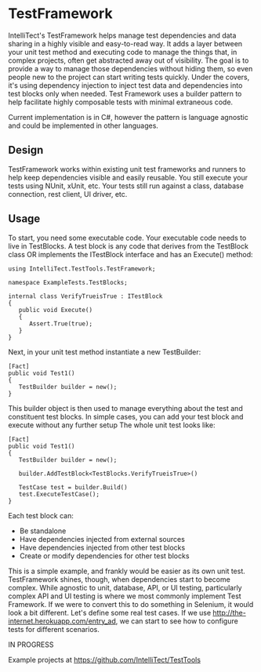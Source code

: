 
TestFramework
==========

IntelliTect's TestFramework helps manage test dependencies and data sharing in a highly visible and easy-to-read way. It adds a layer between your unit test method and executing code to manage the things that, in complex projects, often get abstracted away out of visibility. The goal is to provide a way to manage those dependencies without hiding them, so even people new to the project can start writing tests quickly. Under the covers, it's using dependency injection to inject test data and dependencies into test blocks only when needed. Test Framework uses a builder pattern to help facilitate highly composable tests with minimal extraneous code.

Current implementation is in C#, however the pattern is language agnostic and could be implemented in other languages.

Design
-----
TestFramework works within existing unit test frameworks and runners to help keep dependencies visible and easily reusable. You still execute your tests using NUnit, xUnit, etc. Your tests still run against a class, database connection, rest client, UI driver, etc.

Usage
-----
To start, you need some executable code. Your executable code needs to live in TestBlocks. A test block is any code that derives from the TestBlock class OR implements the ITestBlock interface and has an Execute() method:
```
using IntelliTect.TestTools.TestFramework;

namespace ExampleTests.TestBlocks;

internal class VerifyTrueisTrue : ITestBlock
{
   public void Execute()
   {
      Assert.True(true);
   }
}

```

Next, in your unit test method instantiate a new TestBuilder:
```
[Fact]
public void Test1()
{
   TestBuilder builder = new();
}
```
This builder object is then used to manage everything about the test and constituent test blocks. In simple cases, you can add your test block and execute without any further setup The whole unit test looks like:
```
[Fact]
public void Test1()
{
   TestBuilder builder = new();

   builder.AddTestBlock<TestBlocks.VerifyTrueisTrue>()

   TestCase test = builder.Build()
   test.ExecuteTestCase();
}
```
Each test block can:
- Be standalone
- Have dependencies injected from external sources
- Have dependencies injected from other test blocks
- Create or modify dependencies for other test blocks

This is a simple example, and frankly would be easier as its own unit test. TestFramework shines, though, when dependencies start to become complex. While agnostic to unit, database, API, or UI testing, particularly complex API and UI testing is where we most commonly implement Test Framework. If we were to convert this to do something in Selenium, it would look a bit different. Let's define some real test cases. If we use http://the-internet.herokuapp.com/entry_ad, we can start to see how to configure tests for different scenarios.

IN PROGRESS


Example projects at https://github.com/IntelliTect/TestTools
